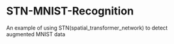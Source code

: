 # STN-MNIST-Recognition
An example of using STN(spatial_transformer_network) to detect augmented MNIST data
